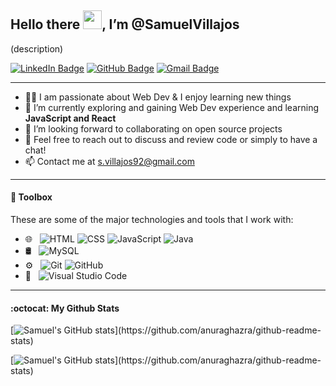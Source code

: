 ## Hello there <img src="https://raw.githubusercontent.com/MartinHeinz/MartinHeinz/master/wave.gif" width="30px">, I’m @SamuelVillajos

(description)

[![LinkedIn Badge](https://img.shields.io/badge/-LinkedIn-blue?style=flat-square&logo=Linkedin&logoColor=white&link=https://www.linkedin.com/in/https://www.linkedin.com/in/samuel-villajos-garrido-26670764/)](https://www.linkedin.com/in/samuel-villajos-garrido-26670764/)
[![GitHub Badge](https://img.shields.io/github/followers/SVillajos?label=follow&style=social)](https://github.com/SamuelVillajos)
[![Gmail Badge](https://img.shields.io/badge/-Gmail-c14438?style=flat&logo=Gmail&logoColor=white&link=mailto:s.villajos92@gmail.com)](mailto:s.villajos92@gmail.com)

---

- 👨‍💻 I am passionate about Web Dev & I enjoy learning new things
- 🌱 I’m currently exploring and gaining Web Dev experience and learning **JavaScript and React**
- 👯 I’m looking forward to collaborating on open source projects
- 💬 Feel free to reach out to discuss and review code or simply to have a chat!
- 📫 Contact me at s.villajos92@gmail.com

---
  
#### 🧰 Toolbox

These are some of the major technologies and tools that I work with:

- 🌐 &nbsp;
  ![HTML](https://img.shields.io/badge/-HTML-333333?style=flat&logo=HTML5)
  ![CSS](https://img.shields.io/badge/-CSS-333333?style=flat&logo=CSS3&logoColor=1572B6)
  ![JavaScript](https://img.shields.io/badge/-JavaScript-333333?style=flat&logo=javascript)
  ![Java](https://img.shields.io/badge/Java-333333?style=flat&logo=java&logoColor=ED8B00)
- 🛢 &nbsp;
  ![MySQL](https://img.shields.io/badge/MySQL-333333?style=flat&logo=mysql&logoColor=white)
- ⚙️ &nbsp;
  ![Git](https://img.shields.io/badge/-Git-333333?style=flat&logo=git)
  ![GitHub](https://img.shields.io/badge/-GitHub-333333?style=flat&logo=github)
- 🔧 &nbsp;
  ![Visual Studio Code](https://img.shields.io/badge/-Visual%20Studio%20Code-333333?style=flat&logo=visual-studio-code&logoColor=007ACC)


---

#### :octocat: My Github Stats

[![Samuel's GitHub stats](https://github-readme-stats.vercel.app/api/top-langs/?username=SVillajos&count_private=true&layout=compact&show_icons=true&count_private=true&icon_color=0D1117&text_color=0D1117&bg_color=FFFFFF&title_color=0D1117&icon_color=0D1117&langs_count=4")](https://github.com/anuraghazra/github-readme-stats)

[![Samuel's GitHub stats](https://github-readme-stats.vercel.app/api?username=SVillajos&show_icons=true&include_all_commits=true&count_private=true&line_height=20&title_color=0D1117&icon_color=0D1117&text_color=0D1117&bg_color=FFFFFF")](https://github.com/anuraghazra/github-readme-stats)


<!---
SVillajos/SVillajos is a ✨ special ✨ repository because its `README.md` (this file) appears on your GitHub profile.
You can click the Preview link to take a look at your changes.
--->
